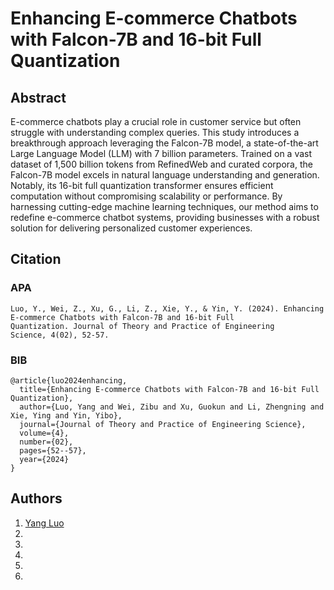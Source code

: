 # Enhancing E-commerce Chatbots with Falcon-7B and 16-bit Full Quantization

## Abstract
E-commerce chatbots play a crucial role in customer service but often struggle with understanding complex
queries. This study introduces a breakthrough approach leveraging the Falcon-7B model, a state-of-the-art Large
Language Model (LLM) with 7 billion parameters. Trained on a vast dataset of 1,500 billion tokens from RefinedWeb and
curated corpora, the Falcon-7B model excels in natural language understanding and generation. Notably, its 16-bit full
quantization transformer ensures efficient computation without compromising scalability or performance. By harnessing
cutting-edge machine learning techniques, our method aims to redefine e-commerce chatbot systems, providing businesses
with a robust solution for delivering personalized customer experiences.

## Citation
### APA
```
Luo, Y., Wei, Z., Xu, G., Li, Z., Xie, Y., & Yin, Y. (2024). Enhancing E-commerce Chatbots with Falcon-7B and 16-bit Full Quantization. Journal of Theory and Practice of Engineering Science, 4(02), 52-57.
```

### BIB
```
@article{luo2024enhancing,
  title={Enhancing E-commerce Chatbots with Falcon-7B and 16-bit Full Quantization},
  author={Luo, Yang and Wei, Zibu and Xu, Guokun and Li, Zhengning and Xie, Ying and Yin, Yibo},
  journal={Journal of Theory and Practice of Engineering Science},
  volume={4},
  number={02},
  pages={52--57},
  year={2024}
}
```
## Authors
1. [Yang Luo](https://github.com/LuoYangDxx)
2.
3.
4.
5.
6.
